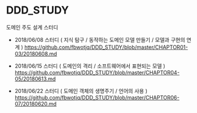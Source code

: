 # DDD_STUDY
도메인 주도 설계 스터디

* 2018/06/08 스터디 ( 지식 탐구 / 동작하는 도메인 모델 만들기 / 모델과 구현의 연계 )
https://github.com/fbwotjq/DDD_STUDY/blob/master/CHAPTOR01-03/20180608.md

* 2018/06/15 스터디 ( 도메인의 격리 / 소프트웨어에서 표현되는 모델 )
https://github.com/fbwotjq/DDD_STUDY/blob/master/CHAPTOR04-05/20180613.md

* 2018/06/22 스터디 ( 도메인 객체의 생명주기 / 언어의 사용 )
https://github.com/fbwotjq/DDD_STUDY/blob/master/CHAPTOR06-07/20180620.md
